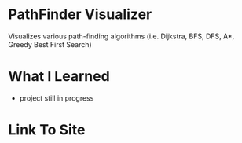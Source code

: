 # PathFinder Visualizer

Visualizes various path-finding algorithms (i.e. Dijkstra, BFS, DFS, A*, Greedy Best First Search)

# What I Learned

* project still in progress

# Link To Site

